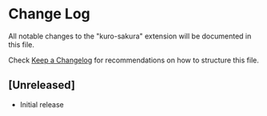 # Change Log

All notable changes to the "kuro-sakura" extension will be documented in this file.

Check [Keep a Changelog](http://keepachangelog.com/) for recommendations on how to structure this file.

## [Unreleased]

- Initial release
